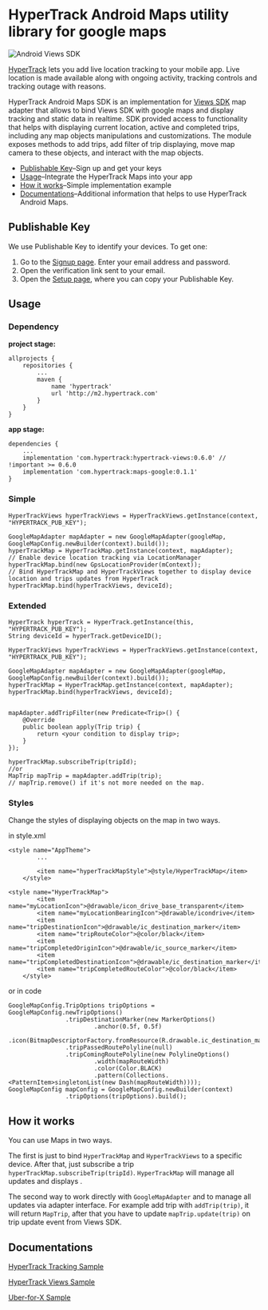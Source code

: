 # HyperTrack Android Maps utility library for google maps

![Android Views SDK](https://img.shields.io/badge/Android%20Views%20SDK-0.6.0-brightgreen.svg)

[HyperTrack](https://www.hypertrack.com) lets you add live location tracking to your mobile app. Live location is made available along with ongoing activity, 
tracking controls and tracking outage with reasons.

HyperTrack Android Maps SDK is an implementation for [Views SDK](https://github.com/hypertrack/views-android) map adapter that allows to bind Views SDK with google maps 
and display tracking and static data in realtime. SDK provided access to functionality that helps with displaying current location, active and completed trips, 
including any map objects manipulations and customizations. The module exposes methods to add trips, add filter of trip displaying, move map camera to these objects,
and interact with the map objects.

* [Publishable Key](#publishable-key)–Sign up and get your keys
* [Usage](#usage)–Integrate the HyperTrack Maps into your app
* [How it works](#how-it-works)–Simple implementation example
* [Documentations](#installation)–Additional information that helps to use HyperTrack Android Maps.

## Publishable Key

We use Publishable Key to identify your devices. To get one:
1. Go to the [Signup page](https://dashboard.hypertrack.com/signup). Enter your email address and password.
2. Open the verification link sent to your email.
3. Open the [Setup page](https://dashboard.hypertrack.com/setup), where you can copy your Publishable Key.

## Usage

### Dependency
**project stage:**
```
allprojects {
    repositories {
        ...
        maven {
            name 'hypertrack'
            url 'http://m2.hypertrack.com'
        }
    }
}
```
**app stage:**
```
dependencies {
    ...
    implementation 'com.hypertrack:hypertrack-views:0.6.0' // !important >= 0.6.0
    implementation 'com.hypertrack:maps-google:0.1.1'
}
```

### Simple
```
HyperTrackViews hyperTrackViews = HyperTrackViews.getInstance(context, "HYPERTRACK_PUB_KEY");

GoogleMapAdapter mapAdapter = new GoogleMapAdapter(googleMap, GoogleMapConfig.newBuilder(context).build());
hyperTrackMap = HyperTrackMap.getInstance(context, mapAdapter);
// Enable device location tracking via LocationManager
hyperTrackMap.bind(new GpsLocationProvider(mContext));
// Bind HyperTrackMap and HyperTrackViews together to display device location and trips updates from HyperTrack
hyperTrackMap.bind(hyperTrackViews, deviceId);

```


### Extended
```
HyperTrack hyperTrack = HyperTrack.getInstance(this, "HYPERTRACK_PUB_KEY");
String deviceId = hyperTrack.getDeviceID();

HyperTrackViews hyperTrackViews = HyperTrackViews.getInstance(context, "HYPERTRACK_PUB_KEY");

GoogleMapAdapter mapAdapter = new GoogleMapAdapter(googleMap, GoogleMapConfig.newBuilder(context).build());
hyperTrackMap = HyperTrackMap.getInstance(context, mapAdapter);
hyperTrackMap.bind(hyperTrackViews, deviceId);


mapAdapter.addTripFilter(new Predicate<Trip>() {
    @Override
    public boolean apply(Trip trip) {
        return <your condition to display trip>;
    }
});

hyperTrackMap.subscribeTrip(tripId);
//or
MapTrip mapTrip = mapAdapter.addTrip(trip);
// mapTrip.remove() if it's not more needed on the map.

```

### Styles
Change the styles of displaying objects on the map in two ways.

in style.xml
```
<style name="AppTheme">
        ...

        <item name="hyperTrackMapStyle">@style/HyperTrackMap</item>
    </style>

<style name="HyperTrackMap">
        <item name="myLocationIcon">@drawable/icon_drive_base_transparent</item>
        <item name="myLocationBearingIcon">@drawable/icondrive</item>
        <item name="tripDestinationIcon">@drawable/ic_destination_marker</item>
        <item name="tripRouteColor">@color/black</item>
        <item name="tripCompletedOriginIcon">@drawable/ic_source_marker</item>
        <item name="tripCompletedDestinationIcon">@drawable/ic_destination_marker</item>
        <item name="tripCompletedRouteColor">@color/black</item>
    </style>
```

or in code
```
GoogleMapConfig.TripOptions tripOptions = GoogleMapConfig.newTripOptions()
                .tripDestinationMarker(new MarkerOptions()
                        .anchor(0.5f, 0.5f)
                        .icon(BitmapDescriptorFactory.fromResource(R.drawable.ic_destination_marker)))
                .tripPassedRoutePolyline(null)
                .tripComingRoutePolyline(new PolylineOptions()
                        .width(mapRouteWidth)
                        .color(Color.BLACK)
                        .pattern(Collections.<PatternItem>singletonList(new Dash(mapRouteWidth))));
GoogleMapConfig mapConfig = GoogleMapConfig.newBuilder(context)
                .tripOptions(tripOptions).build();
```


## How it works

You can use Maps in two ways.

The first is just to bind `HyperTrackMap` and `HyperTrackViews` to a specific device. After that, just subscribe a trip `hyperTrackMap.subscribeTrip(tripId)`.
`HyperTrackMap` will manage all updates and displays .

The second way to work directly with `GoogleMapAdapter` and to manage all updates via adapter interface. 
For example add trip with `addTrip(trip)`, it will return `MapTrip`, after that you have to update `mapTrip.update(trip)` on trip update event from Views SDK.

## Documentations

[HyperTrack Tracking Sample](https://github.com/hypertrack/live-app-android)

[HyperTrack Views Sample](https://github.com/hypertrack/views-android)

[Uber-for-X Sample](https://github.com/hypertrack/uber-for-x-android)
